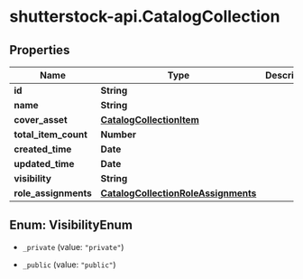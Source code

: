# shutterstock-api.CatalogCollection

## Properties
Name | Type | Description | Notes
------------ | ------------- | ------------- | -------------
**id** | **String** |  | 
**name** | **String** |  | 
**cover_asset** | [**CatalogCollectionItem**](CatalogCollectionItem.md) |  | [optional] 
**total_item_count** | **Number** |  | 
**created_time** | **Date** |  | 
**updated_time** | **Date** |  | 
**visibility** | **String** |  | 
**role_assignments** | [**CatalogCollectionRoleAssignments**](CatalogCollectionRoleAssignments.md) |  | 


<a name="VisibilityEnum"></a>
## Enum: VisibilityEnum


* `_private` (value: `"private"`)

* `_public` (value: `"public"`)




